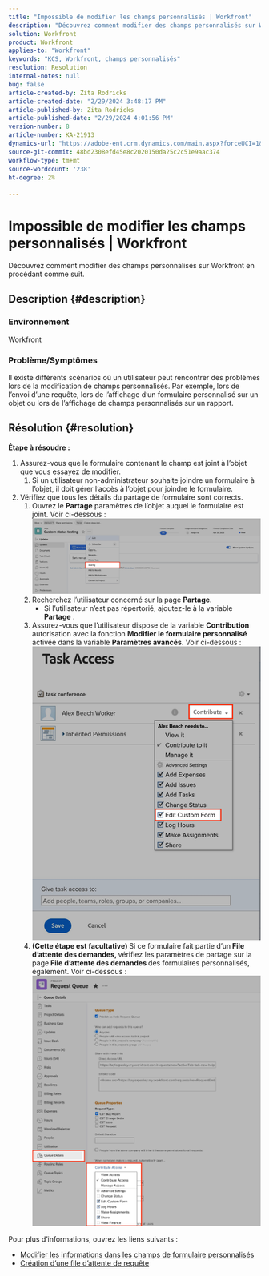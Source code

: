 ```yaml
---
title: "Impossible de modifier les champs personnalisés | Workfront"
description: "Découvrez comment modifier des champs personnalisés sur Workfront"
solution: Workfront
product: Workfront
applies-to: "Workfront"
keywords: "KCS, Workfront, champs personnalisés"
resolution: Resolution
internal-notes: null
bug: false
article-created-by: Zita Rodricks
article-created-date: "2/29/2024 3:48:17 PM"
article-published-by: Zita Rodricks
article-published-date: "2/29/2024 4:01:56 PM"
version-number: 8
article-number: KA-21913
dynamics-url: "https://adobe-ent.crm.dynamics.com/main.aspx?forceUCI=1&pagetype=entityrecord&etn=knowledgearticle&id=9ee9daee-19d7-ee11-9078-000d3a3110f0"
source-git-commit: 48bd2308efd45e8c2020150da25c2c51e9aac374
workflow-type: tm+mt
source-wordcount: '238'
ht-degree: 2%

---
```


# Impossible de modifier les champs personnalisés | Workfront


Découvrez comment modifier des champs personnalisés sur Workfront en procédant comme suit.

## Description {#description}


### <b>Environnement</b>

Workfront



### <b>Problème/Symptômes</b>

Il existe différents scénarios où un utilisateur peut rencontrer des problèmes lors de la modification de champs personnalisés. Par exemple, lors de l’envoi d’une requête, lors de l’affichage d’un formulaire personnalisé sur un objet ou lors de l’affichage de champs personnalisés sur un rapport.


## Résolution {#resolution}

<b>Étape à résoudre :</b>
1. Assurez-vous que le formulaire contenant le champ est joint à l’objet que vous essayez de modifier.
   1. Si un utilisateur non-administrateur souhaite joindre un formulaire à l’objet, il doit gérer l’accès à l’objet pour joindre le formulaire.
2. Vérifiez que tous les détails du partage de formulaire sont corrects.
   1. Ouvrez le <b>Partage</b> paramètres de l’objet auquel le formulaire est joint. Voir ci-dessous :![](assets/d4ce1013-76e3-ed11-a7c7-6045bd006704.png)
   2. Recherchez l’utilisateur concerné sur la page <b>Partage</b>.
      - Si l’utilisateur n’est pas répertorié, ajoutez-le à la variable <b>Partage</b> .
   3. Assurez-vous que l’utilisateur dispose de la variable <b>Contribution</b> autorisation avec la fonction <b>Modifier le formulaire personnalisé</b> activée dans la variable <b>Paramètres avancés. </b>Voir ci-dessous :![](assets/469b16e9-75e3-ed11-a7c7-6045bd006704.png)
   4. <b>(Cette étape est facultative) </b>Si ce formulaire fait partie d’un<b> File d’attente des demandes, </b>vérifiez les paramètres de partage sur la page<b> File d’attente des demandes </b>des formulaires personnalisés, également. Voir ci-dessous :![](assets/5104626f-75e3-ed11-a7c7-6045bd006704.png)




Pour plus d’informations, ouvrez les liens suivants :

- [Modifier les informations dans les champs de formulaire personnalisés](https://experienceleague.adobe.com/docs/workfront/using/basics/work-with-custom-forms/edit-custom-forms.html?lang=en)
- [Création d’une file d’attente de requête](https://experienceleague.adobe.com/docs/workfront/using/manage-work/requests/create-and-manage-request-queues/create-request-queue.html?lang=en)

